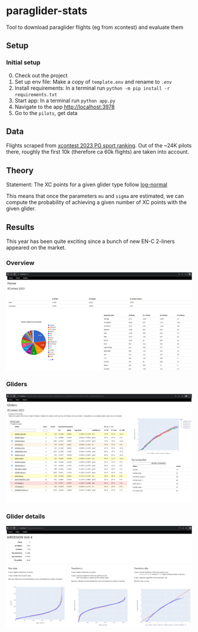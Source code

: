# paraglider-stats
Tool to download paraglider flights (eg from xcontest) and evaluate them

## Setup

### Initial setup

0. Check out the project
1. Set up env file: Make a copy of `template.env` and rename to `.env`
2. Install requirements: In a terminal run `python -m pip install -r requirements.txt`
3. Start app: In a terminal run `python app.py`
4. Navigate to the app [http://localhost:3978](http://localhost:3978)
5. Go to the `pilots`, get data


## Data 

Flights scraped from [xcontest 2023 PG sport ranking](https://www.xcontest.org/2023/world/en/ranking-pg-sport/).
Out of the ~24K pilots there, roughly the first 10k (therefore ca 60k flights) are taken into account.


## Theory

Statement: The XC points for a given glider type follow [log-normal](https://en.wikipedia.org/wiki/Log-normal_distribution)

This means that once the parameters `mu` and `sigma` are estimated, we can compute the probability of achieving a given number of XC points with the given glider.


## Results

This year has been quite exciting since a bunch of new EN-C 2-liners appeared on the market.

### Overview

![Home page](./screenshots/home.PNG)

### Gliders

![Gliders](./screenshots/gliders.PNG)

### Glider details

![Glider details](./screenshots/glider.PNG)
